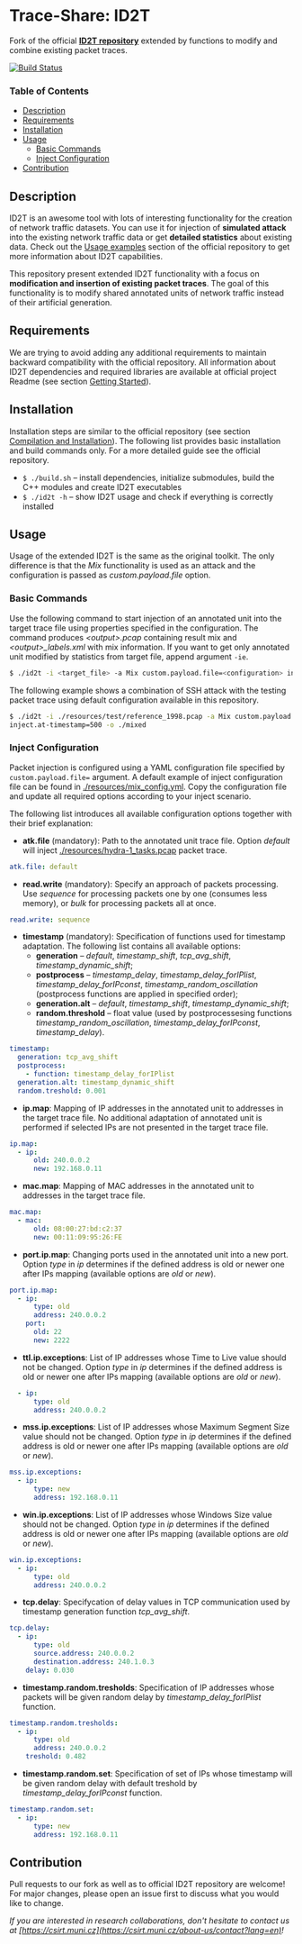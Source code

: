 
# Trace-Share: ID2T

Fork of the official **[ID2T repository](https://github.com/tklab-tud/ID2T)** extended by functions to modify and combine existing packet traces.

[![Build Status](https://travis-ci.org/Trace-Share/ID2T.svg?branch=master)](https://travis-ci.org/Trace-Share/ID2T)

### Table of Contents

* [Description](#description)
* [Requirements](#requirements)
* [Installation](#installation)
* [Usage](#usage)
  + [Basic Commands](#basic-commands)
  + [Inject Configuration](#inject-configuration)
* [Contribution](#contribution)


## Description

ID2T is an awesome tool with lots of interesting functionality for the creation of network traffic datasets. You can use it for injection of **simulated attack** into the existing network traffic data or get **detailed statistics** about existing data. Check out the [Usage examples](https://github.com/tklab-tud/ID2T#usage-examples) section of the official repository to get more information about ID2T capabilities.

This repository present extended ID2T functionality with a focus on **modification and insertion of existing packet traces**. The goal of this functionality is to modify shared annotated units of network traffic instead of their artificial generation.



## Requirements

We are trying to avoid adding any additional requirements to maintain backward compatibility with the official repository. All information about ID2T dependencies and required libraries are available at official project Readme (see section [Getting Started](https://github.com/tklab-tud/ID2T#getting-started)).


## Installation

Installation steps are similar to the official repository (see section [Compilation and Installation](https://github.com/tklab-tud/ID2T#compilation-and-installation)). The following list provides basic installation and build commands only. For a more detailed guide see the official repository.

* `$ ./build.sh` – install dependencies, initialize submodules, build the C++ modules and create ID2T executables
* `$ ./id2t -h` – show ID2T usage and check if everything is correctly installed


## Usage

Usage of the extended ID2T is the same as the original toolkit. The only difference is that the *Mix* functionality is used as an attack and the configuration is passed as *custom.payload.file* option.

### Basic Commands

Use the following command to start injection of an annotated unit into the target trace file using properties specified in the configuration. The command produces *&lt;output&gt;.pcap* containing result mix and *&lt;output&gt;_labels.xml* with mix information. If you want to get only annotated unit modified by statistics from target file, append argument `-ie`.

```bash
$ ./id2t -i <target_file> -a Mix custom.payload.file=<configuration> inject.at-timestamp=<timestamp> -o <output>
```

The following example shows a combination of SSH attack with the testing packet trace using default configuration available in this repository.

```bash
$ ./id2t -i ./resources/test/reference_1998.pcap -a Mix custom.payload.file=./resources/mix_config.yml \
inject.at-timestamp=500 -o ./mixed
```


### Inject Configuration

Packet injection is configured using a YAML configuration file specified by `custom.payload.file=` argument. A default example of inject configuration file can be found in [./resources/mix_config.yml](resources/mix_config.yml). Copy the configuration file and update all required options according to your inject scenario.

The following list introduces all available configuration options together with their brief explanation:

* **atk.file** (mandatory): Path to the annotated unit trace file. Option *default* will inject [./resources/hydra-1_tasks.pcap](resources/hydra-1_tasks.pcap) packet trace.
```yaml
atk.file: default
```

* **read.write** (mandatory): Specify an approach of packets processing. Use *sequence* for processing packets one by one (consumes less memory), or *bulk* for processing packets all at once.
```yaml
read.write: sequence
```

* **timestamp** (mandatory): Specification of functions used for timestamp adaptation. The following list contains all available options:
  * **generation** – *default*, *timestamp_shift*, *tcp_avg_shift*, *timestamp_dynamic_shift*;
  * **postprocess** – *timestamp_delay*, *timestamp_delay_forIPlist*, *timestamp_delay_forIPconst*, *timestamp_random_oscillation* (postprocess functions are applied in specified order);
  * **generation.alt** – *default*, *timestamp_shift*, *timestamp_dynamic_shift*;
  * **random.threshold** – float value (used by postprocessesing functions *timestamp_random_oscillation*, *timestamp_delay_forIPconst*, *timestamp_delay*).
```yaml
timestamp:
  generation: tcp_avg_shift
  postprocess: 
    - function: timestamp_delay_forIPlist
  generation.alt: timestamp_dynamic_shift
  random.treshold: 0.001
```

* **ip.map**: Mapping of IP addresses in the annotated unit to addresses in the target trace file. No additional adaptation of annotated unit is performed if selected IPs are not presented in the target trace file.
```yaml
ip.map:
  - ip:
      old: 240.0.0.2
      new: 192.168.0.11
```

* **mac.map**: Mapping of MAC addresses in the annotated unit to addresses in the target trace file.
```yaml
mac.map:
  - mac: 
      old: 08:00:27:bd:c2:37
      new: 00:11:09:95:26:FE
```

* **port.ip.map**: Changing ports used in the annotated unit into a new port. Option *type* in *ip* determines if the defined address is old or newer one after IPs mapping (available options are *old* or *new*).
```yaml
port.ip.map:
  - ip:
      type: old 
      address: 240.0.0.2
    port: 
      old: 22
      new: 2222
```

* **ttl.ip.exceptions**: List of IP addresses whose Time to Live value should not be changed. Option *type* in *ip* determines if the defined address is old or newer one after IPs mapping (available options are *old* or *new*).
```yaml
  - ip: 
      type: old
      address: 240.0.0.2
```

* **mss.ip.exceptions**: List of IP addresses whose Maximum Segment Size value should not be changed. Option *type* in *ip* determines if the defined address is old or newer one after IPs mapping (available options are *old* or *new*).
```yaml
mss.ip.exceptions:
  - ip:
      type: new
      address: 192.168.0.11
```

* **win.ip.exceptions**: List of IP addresses whose Windows Size value should not be changed. Option *type* in *ip* determines if the defined address is old or newer one after IPs mapping (available options are *old* or *new*).
```yaml
win.ip.exceptions:
  - ip:
      type: old 
      address: 240.0.0.2
```

* **tcp.delay**: Specifycation of delay values in TCP communication used by timestamp generation function *tcp_avg_shift*.
```yaml
tcp.delay:
  - ip:
      type: old
      source.address: 240.0.0.2
      destination.address: 240.1.0.3
    delay: 0.030
```

* **timestamp.random.tresholds**: Specification of IP addresses whose packets will be given random delay by *timestamp_delay_forIPlist* function.
```yaml
timestamp.random.tresholds:
  - ip:
      type: old
      address: 240.0.0.2
    treshold: 0.482
```

* **timestamp.random.set**: Specification of set of IPs whose timestamp will be given random delay with default treshold by *timestamp_delay_forIPconst* function.
```yaml
timestamp.random.set:
  - ip:
      type: new
      address: 192.168.0.11
```


## Contribution

Pull requests to our fork as well as to official ID2T repository are welcome! For major changes, please open an issue first to discuss what you would like to change.

*If you are interested in research collaborations, don't hesitate to contact us at  [https://csirt.muni.cz](https://csirt.muni.cz/about-us/contact?lang=en)!*
